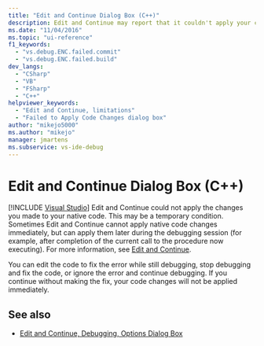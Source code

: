 ```yaml
---
title: "Edit and Continue Dialog Box (C++)"
description: Edit and Continue may report that it couldn't apply your code changes. Learn why this can happen and what you can do.
ms.date: "11/04/2016"
ms.topic: "ui-reference"
f1_keywords:
  - "vs.debug.ENC.failed.commit"
  - "vs.debug.ENC.failed.build"
dev_langs:
  - "CSharp"
  - "VB"
  - "FSharp"
  - "C++"
helpviewer_keywords:
  - "Edit and Continue, limitations"
  - "Failed to Apply Code Changes dialog box"
author: "mikejo5000"
ms.author: "mikejo"
manager: jmartens
ms.subservice: vs-ide-debug
---
```

# Edit and Continue Dialog Box (C++)

 [!INCLUDE [Visual Studio](~/includes/applies-to-version/vs-windows-only.md)]
Edit and Continue could not apply the changes you made to your native code. This may be a temporary condition. Sometimes Edit and Continue cannot apply native code changes immediately, but can apply them later during the debugging session (for example, after completion of the current call to the procedure now executing). For more information, see [Edit and Continue](../debugger/edit-and-continue.md).

 You can edit the code to fix the error while still debugging, stop debugging and fix the code, or ignore the error and continue debugging. If you continue without making the fix, your code changes will not be applied immediately.

## See also
- [Edit and Continue, Debugging, Options Dialog Box](./edit-and-continue.md)